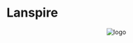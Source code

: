 # Lanspire

<p align="center">
  <img src="https://github.com/akaijs/CovCare/blob/main/src/assets/images/Logo_Dark_256.png" alt="logo" />
</p>
